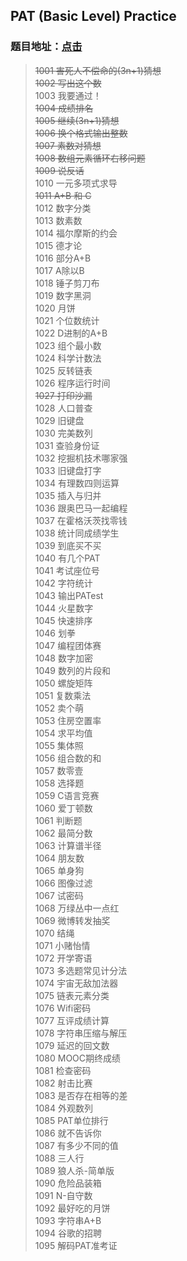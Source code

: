 ## **PAT (Basic Level) Practice**
### 题目地址：[点击](https://pintia.cn/problem-sets/994805260223102976/problems/type/7 "PAT (Basic Level) Practice")
> ~~1001 害死人不偿命的(3n+1)猜想~~   
> ~~1002 写出这个数~~   
> 1003 我要通过！   
> ~~1004 成绩排名~~   
> ~~1005 继续(3n+1)猜想~~   
> ~~1006 换个格式输出整数~~   
> ~~1007 素数对猜想~~   
> ~~1008 数组元素循环右移问题~~   
> ~~1009 说反话~~   
> 1010 一元多项式求导   
> ~~1011 A+B 和 C~~   
> 1012 数字分类   
> 1013 数素数   
> 1014 福尔摩斯的约会   
> 1015 德才论   
> 1016 部分A+B   
> 1017 A除以B   
> 1018 锤子剪刀布   
> 1019 数字黑洞   
> 1020 月饼   
> 1021 个位数统计   
> 1022 D进制的A+B   
> 1023 组个最小数   
> 1024 科学计数法   
> 1025 反转链表   
> 1026 程序运行时间   
> ~~1027 打印沙漏~~   
> 1028 人口普查   
> 1029 旧键盘   
> 1030 完美数列   
> 1031 查验身份证   
> 1032 挖掘机技术哪家强   
> 1033 旧键盘打字   
> 1034 有理数四则运算   
> 1035 插入与归并   
> 1036 跟奥巴马一起编程   
> 1037 在霍格沃茨找零钱   
> 1038 统计同成绩学生   
> 1039 到底买不买   
> 1040 有几个PAT   
> 1041 考试座位号   
> 1042 字符统计   
> 1043 输出PATest   
> 1044 火星数字   
> 1045 快速排序   
> 1046 划拳   
> 1047 编程团体赛   
> 1048 数字加密   
> 1049 数列的片段和   
> 1050 螺旋矩阵   
> 1051 复数乘法   
> 1052 卖个萌   
> 1053 住房空置率   
> 1054 求平均值   
> 1055 集体照   
> 1056 组合数的和   
> 1057 数零壹   
> 1058 选择题   
> 1059 C语言竞赛   
> 1060 爱丁顿数   
> 1061 判断题   
> 1062 最简分数   
> 1063 计算谱半径   
> 1064 朋友数   
> 1065 单身狗   
> 1066 图像过滤   
> 1067 试密码   
> 1068 万绿丛中一点红   
> 1069 微博转发抽奖   
> 1070 结绳   
> 1071 小赌怡情   
> 1072 开学寄语   
> 1073 多选题常见计分法   
> 1074 宇宙无敌加法器   
> 1075 链表元素分类   
> 1076 Wifi密码   
> 1077 互评成绩计算   
> 1078 字符串压缩与解压   
> 1079 延迟的回文数   
> 1080 MOOC期终成绩   
> 1081 检查密码   
> 1082 射击比赛   
> 1083 是否存在相等的差   
> 1084 外观数列   
> 1085 PAT单位排行   
> 1086 就不告诉你   
> 1087 有多少不同的值   
> 1088 三人行   
> 1089 狼人杀-简单版   
> 1090 危险品装箱   
> 1091 N-自守数   
> 1092 最好吃的月饼   
> 1093 字符串A+B   
> 1094 谷歌的招聘   
> 1095 解码PAT准考证   
